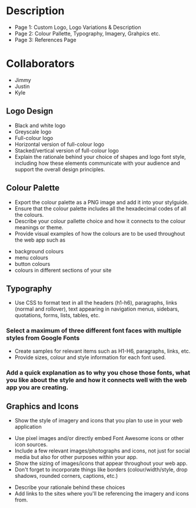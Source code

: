 # Description
- Page 1: Custom Logo, Logo Variations & Description
- Page 2: Colour Pallette, Typography, Imagery, Grahpics etc.
- Page 3: References Page

# Collaborators
- Jimmy
- Justin
- Kyle

## Logo Design
- Black and white logo
- Greyscale logo
- Full-colour logo
- Horizontal version of full-colour logo
- Stacked/vertical version of full-colour logo
- Explain the rationale behind your choice of shapes and logo font style, including how these elements communicate with your audience and support the overall design principles.

## Colour Palette
- Export the colour palette as a PNG image and add it into your stylguide.
- Ensure that the colour palette includes all the hexadecimal codes of all the colours.
- Describe your colour pallette choice and how it connects to the colour meanings or theme.
- Provide visual examples of how the colours are to be used throughout the web app such as
* background colours
* menu colours
* button colours
* colours in different sections of your site

## Typography
- Use CSS to format text in all the headers (h1-h6), paragraphs, links (normal and rollover), text appearing in navigation menus, sidebars, quotations, forms, lists, tables, etc.
### Select a maximum of three different font faces with multiple styles from Google Fonts
- Create samples for relevant items such as H1-H6, paragraphs, links, etc.
- Provide sizes, colour and style information for each font used.
### Add a quick explanation as to why you chose those fonts, what you like about the style and how it connects well with the web app you are creating.

## Graphics and Icons
- Show the style of imagery and icons that you plan to use in your web application
* Use pixel images and/or directly embed Font Awesome icons or other icon sources.
* Include a few relevant images/photographs and icons, not just for social media but also for other purposes within your app.
* Show the sizing of images/icons that appear throughout your web app.
* Don't forget to incorporate things like borders (colour/width/style, drop shadows, rounded corners, captions, etc.)
- Describe your rationale behind these choices
- Add links to the sites where you'll be referencing the imagery and icons from.



